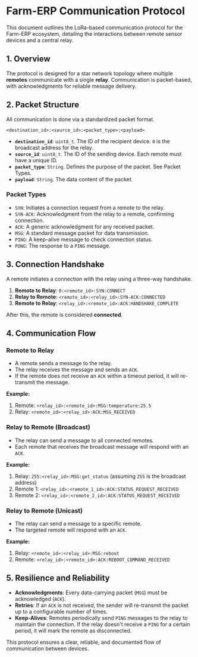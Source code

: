 # Farm-ERP Communication Protocol

This document outlines the LoRa-based communication protocol for the Farm-ERP ecosystem, detailing the interactions between remote sensor devices and a central relay.

## 1. Overview

The protocol is designed for a star network topology where multiple **remotes** communicate with a single **relay**. Communication is packet-based, with acknowledgments for reliable message delivery.

## 2. Packet Structure

All communication is done via a standardized packet format.

```
<destination_id>:<source_id>:<packet_type>:<payload>
```

- **`destination_id`**: `uint8_t`. The ID of the recipient device. `0` is the broadcast address for the relay.
- **`source_id`**: `uint8_t`. The ID of the sending device. Each remote must have a unique ID.
- **`packet_type`**: `String`. Defines the purpose of the packet. See Packet Types.
- **`payload`**: `String`. The data content of the packet.

### Packet Types

- `SYN`: Initiates a connection request from a remote to the relay.
- `SYN-ACK`: Acknowledgment from the relay to a remote, confirming connection.
- `ACK`: A generic acknowledgment for any received packet.
- `MSG`: A standard message packet for data transmission.
- `PING`: A keep-alive message to check connection status.
- `PONG`: The response to a `PING` message.

## 3. Connection Handshake

A remote initiates a connection with the relay using a three-way handshake.

1.  **Remote to Relay**: `0:<remote_id>:SYN:CONNECT`
2.  **Relay to Remote**: `<remote_id>:<relay_id>:SYN-ACK:CONNECTED`
3.  **Remote to Relay**: `<relay_id>:<remote_id>:ACK:HANDSHAKE_COMPLETE`

After this, the remote is considered **connected**.

## 4. Communication Flow

### Remote to Relay

- A remote sends a message to the relay.
- The relay receives the message and sends an `ACK`.
- If the remote does not receive an `ACK` within a timeout period, it will re-transmit the message.

**Example:**
1. Remote: `<relay_id>:<remote_id>:MSG:temperature:25.5`
2. Relay: `<remote_id>:<relay_id>:ACK:MSG_RECEIVED`

### Relay to Remote (Broadcast)

- The relay can send a message to all connected remotes.
- Each remote that receives the broadcast message will respond with an `ACK`.

**Example:**
1. Relay: `255:<relay_id>:MSG:get_status` (assuming `255` is the broadcast address)
2. Remote 1: `<relay_id>:<remote_1_id>:ACK:STATUS_REQUEST_RECEIVED`
3. Remote 2: `<relay_id>:<remote_2_id>:ACK:STATUS_REQUEST_RECEIVED`

### Relay to Remote (Unicast)

- The relay can send a message to a specific remote.
- The targeted remote will respond with an `ACK`.

**Example:**
1. Relay: `<remote_id>:<relay_id>:MSG:reboot`
2. Remote: `<relay_id>:<remote_id>:ACK:REBOOT_COMMAND_RECEIVED`

## 5. Resilience and Reliability

- **Acknowledgments**: Every data-carrying packet (`MSG`) must be acknowledged (`ACK`).
- **Retries**: If an `ACK` is not received, the sender will re-transmit the packet up to a configurable number of times.
- **Keep-Alives**: Remotes periodically send `PING` messages to the relay to maintain the connection. If the relay doesn't receive a `PING` for a certain period, it will mark the remote as disconnected.

This protocol ensures a clear, reliable, and documented flow of communication between devices.
